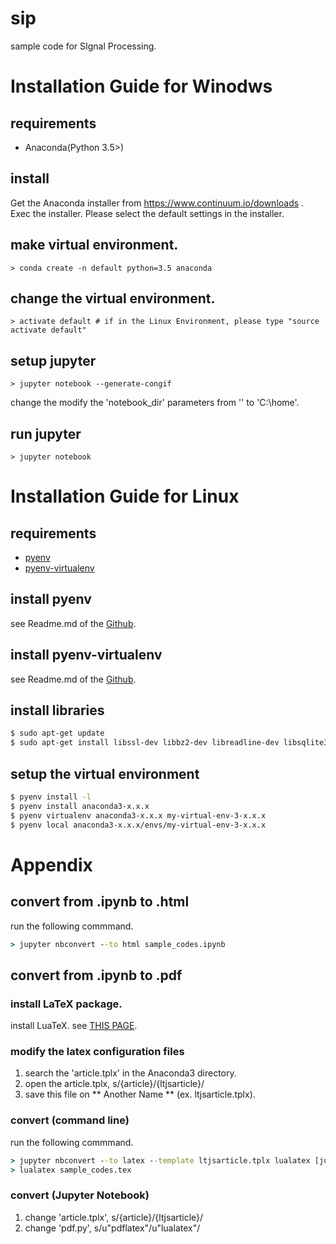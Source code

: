 # sip
sample code for SIgnal Processing.

# Installation Guide for Winodws
## requirements
 - Anaconda(Python 3.5>)

## install 
Get the Anaconda installer from https://www.continuum.io/downloads .
Exec the installer. Please select the default settings in the installer.

## make virtual environment.

```
> conda create -n default python=3.5 anaconda
```

## change the virtual environment.
```
> activate default # if in the Linux Environment, please type "source activate default"
```

## setup jupyter 

```
> jupyter notebook --generate-congif
```

change the modify the 'notebook_dir' parameters from '' to 'C:\home'.


## run jupyter
```
> jupyter notebook
```

# Installation Guide for Linux

## requirements
 - [pyenv](https://github.com/yyuu/pyenv)
 - [pyenv-virtualenv](https://github.com/yyuu/pyenv-virtualenv)

## install pyenv
see Readme.md of the [Github](https://github.com/yyuu/pyenv).

## install pyenv-virtualenv
see Readme.md of the [Github](https://github.com/yyuu/pyenv-virtualenv).

## install libraries

```bash:install.sh
$ sudo apt-get update
$ sudo apt-get install libssl-dev libbz2-dev libreadline-dev libsqlite3-dev -y 
```

## setup the virtual environment

```bash:install.sh
$ pyenv install -l
$ pyenv install anaconda3-x.x.x
$ pyenv virtualenv anaconda3-x.x.x my-virtual-env-3-x.x.x
$ pyenv local anaconda3-x.x.x/envs/my-virtual-env-3-x.x.x
```

# Appendix

## convert from .ipynb to .html

run the following commmand.

```bat
> jupyter nbconvert --to html sample_codes.ipynb
```

## convert from .ipynb to .pdf

### install LaTeX package.

install LuaTeX. see [THIS PAGE](https://texwiki.texjp.org/?TeX%20Live).

### modify the latex configuration files
1. search the 'article.tplx' in the Anaconda3 directory.
2. open the article.tplx, s/{article}/{ltjsarticle}/
3. save this file on ** Another Name ** (ex. ltjsarticle.tplx).

### convert (command line)

run the following commmand.

```bat
> jupyter nbconvert --to latex --template ltjsarticle.tplx lualatex [jupyter_file].ipynb
> lualatex sample_codes.tex
```

### convert (Jupyter Notebook)

1. change 'article.tplx', s/{article}/{ltjsarticle}/
2. change 'pdf.py', s/u"pdflatex"/u"lualatex"/


